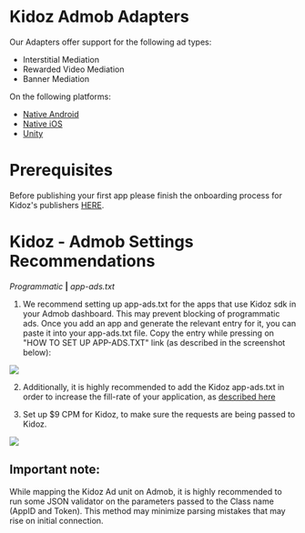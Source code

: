 # Kidoz Admob Adapters

Our Adapters offer support for the following ad types:

+ Interstitial Mediation 
+ Rewarded Video Mediation 
+ Banner Mediation 

On the following platforms:

+ [Native Android](/Mediation/AdMob%20Adapter/Android)
+ [Native iOS](/Mediation/AdMob%20Adapter/iOS)
+ [Unity](/Mediation/AdMob%20Adapter/Unity)

# Prerequisites
Before publishing your first app please finish the onboarding process for Kidoz's publishers [HERE](http://accounts.kidoz.net/publishers/register?utm_source=&utm_content=&utm_campaign=&utm_medium=).

# Kidoz - Admob Settings Recommendations ##

_Programmatic_ **|** _app-ads.txt_

1. We recommend setting up app-ads.txt for the apps that use Kidoz sdk in your Admob dashboard. This may prevent blocking of programmatic ads.
Once you add an app and generate the relevant entry for it, you can paste it into your app-ads.txt file. Copy the entry while pressing on "HOW TO SET UP APP-ADS.TXT" link (as described in the screenshot below):

<p align="left">
  <img src="https://cdn.kidoz.net/new/sdk/GITHUB_GRAPHICS/KIDOZ_SDK_Documentaions/admob_app_ads_txt2.png" />
</p>

2. Additionally, it is highly recommended to add the Kidoz app-ads.txt in order to increase the fill-rate of your application, as [described here](https://kidoz.net/introappadstext)

3. Set up $9 CPM for Kidoz, to make sure the requests are being passed to Kidoz.

<p align="left">
  <img src="https://cdn.kidoz.net/new/sdk/GITHUB_GRAPHICS/KIDOZ_SDK_Documentaions/admob_adsources_waterfall.png" />
</p>

## Important note: ##
While mapping the Kidoz Ad unit on Admob, it is highly recommended to run some JSON validator on the parameters passed to the Class name (AppID and Token). This method may minimize parsing mistakes that may rise on initial connection.
